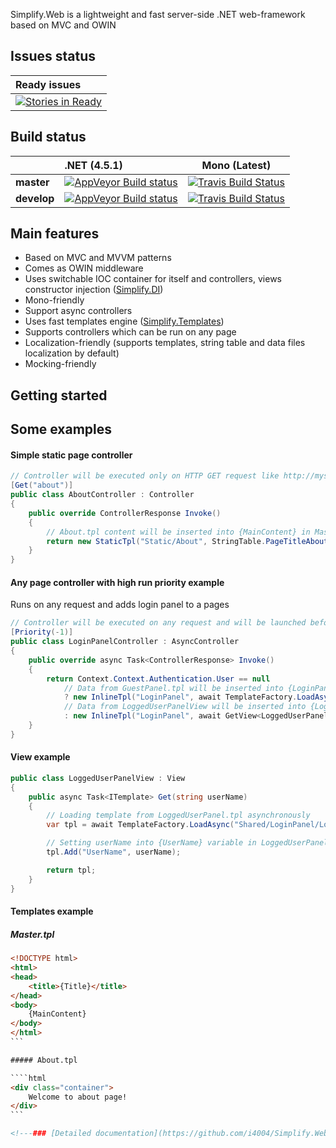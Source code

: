 <!--- ![Simplify.Web](https://raw.github.com/i4004/Simplify.Web/master/Images/Icon128x128.png)-->

Simplify.Web is a lightweight and fast server-side .NET web-framework based on MVC and OWIN

<!---## Package status

| Latest version | [![Nuget version](http://img.shields.io/badge/nuget-v0.8-blue.png)](https://www.nuget.org/packages/Simplify.Web/) |
| :------ | :------: |
| **Dependencies** | [![NuGet Status](http://nugetstatus.com/Simplify.Web.png)](http://nugetstatus.com/packages/Simplify.Web) | -->

## Issues status

| Ready issues |
| :------ |
| [![Stories in Ready](https://badge.waffle.io/i4004/Simplify.Web.svg?label=ready&title=Ready)](http://waffle.io/i4004/Simplify.Web) |

## Build status

| | **.NET (4.5.1)** | **Mono (Latest)** |
| :------ | :------ | :------: |
| **master** | [![AppVeyor Build status](https://ci.appveyor.com/api/projects/status/sln1ciuam2hobsv4/branch/master?svg=true)](https://ci.appveyor.com/project/i4004/simplify-web/branch/master) | [![Travis Build Status](https://travis-ci.org/i4004/Simplify.Web.svg?branch=master)](https://travis-ci.org/i4004/Simplify.Web) |
| **develop** | [![AppVeyor Build status](https://ci.appveyor.com/api/projects/status/sln1ciuam2hobsv4/branch/develop?svg=true)](https://ci.appveyor.com/project/i4004/simplify-web/branch/develop) | [![Travis Build Status](https://travis-ci.org/i4004/Simplify.Web.svg?branch=develop)](https://travis-ci.org/i4004/Simplify.Web) |

## Main features

* Based on MVC and MVVM patterns
* Comes as OWIN middleware
* Uses switchable IOC container for itself and controllers, views constructor injection ([Simplify.DI](https://github.com/i4004/Simplify/wiki/Simplify.DI))
* Mono-friendly
* Support async controllers
* Uses fast templates engine ([Simplify.Templates](https://github.com/i4004/Simplify/wiki/Simplify.Templates))
* Supports controllers which can be run on any page
* Localization-friendly (supports templates, string table and data files localization by default)
* Mocking-friendly

## Getting started

<!----To get started you can install [visual studio Simplify.Web project templates](http://visualstudiogallery.msdn.microsoft.com/25a4534d-5a5b-4cce-aecf-523c3679a1c3) and read [this](https://github.com/i4004/Simplify.Web/wiki/Getting-started) article.-->

## Some examples

#### Simple static page controller
```csharp
// Controller will be executed only on HTTP GET request like http://mysite.com/about
[Get("about")]
public class AboutController : Controller
{
    public override ControllerResponse Invoke()
    {
        // About.tpl content will be inserted into {MainContent} in Master.tpl
        return new StaticTpl("Static/About", StringTable.PageTitleAbout);
    }
}
```

#### Any page controller with high run priority example
Runs on any request and adds login panel to a pages
```csharp
// Controller will be executed on any request and will be launched before other controllers (because they have Priority = 0 by default)
[Priority(-1)]
public class LoginPanelController : AsyncController
{
    public override async Task<ControllerResponse> Invoke()
    {
        return Context.Context.Authentication.User == null
            // Data from GuestPanel.tpl will be inserted into {LoginPanel} in Master.tpl
            ? new InlineTpl("LoginPanel", await TemplateFactory.LoadAsync("Shared/LoginPanel/GuestPanel"))
            // Data from LoggedUserPanelView will be inserted into {LoginPanel} in Master.tpl
            : new InlineTpl("LoginPanel", await GetView<LoggedUserPanelView>().Get(Context.Context.Authentication.User.Identity.Name));
    }
}
```

#### View example
```csharp
public class LoggedUserPanelView : View
{
    public async Task<ITemplate> Get(string userName)
    {
        // Loading template from LoggedUserPanel.tpl asynchronously
        var tpl = await TemplateFactory.LoadAsync("Shared/LoginPanel/LoggedUserPanel");

        // Setting userName into {UserName} variable in LoggedUserPanel.tpl
        tpl.Add("UserName", userName);

        return tpl;
    }
}
```

#### Templates example

##### Master.tpl
````html
﻿<!DOCTYPE html>
<html>
<head>
    <title>{Title}</title>
</head>
<body>
    {MainContent}
</body>
</html>
```

##### About.tpl

````html
﻿<div class="container">
    Welcome to about page!
</div>
```

<!---### [Detailed documentation](https://github.com/i4004/Simplify.Web/wiki)-->
